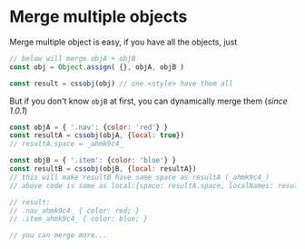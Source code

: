 # Merge multiple objects

Merge multiple object is easy, if you have all the objects, just

```Javascript
// below will merge objA + objB
const obj = Object.assign( {}, objA, objB )

const result = cssobj(obj) // one <style> have them all
```

But if you don't know `objB` at first, you can dynamically merge them (*since 1.0.1*)

```Javascript
const objA = { '.nav': {color: 'red'} }
const resultA = cssobj(objA, {local: true})
// resultA.space = _ahmk9c4_

const objB = { '.item': {color: 'blue'} }
const resultB = cssobj(objB, {local: resultA})
// this will make resultB have same space as resultA (_ahmk9c4_)
// above code is same as local:{space: resultA.space, localNames: resultA.localNames}

// result:
// .nav_ahmk9c4_ { color: red; }
// .item_ahmk9c4_ { color: blue; }

// you can merge more...
```


